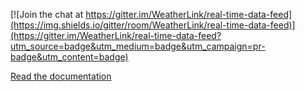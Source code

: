 [![Join the chat at https://gitter.im/WeatherLink/real-time-data-feed](https://img.shields.io/gitter/room/WeatherLink/real-time-data-feed)](https://gitter.im/WeatherLink/real-time-data-feed?utm_source=badge&utm_medium=badge&utm_campaign=pr-badge&utm_content=badge)

[Read the documentation](https://weatherlinkph.github.io/real-time-data-feed/)
